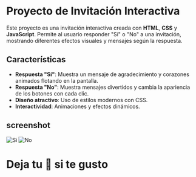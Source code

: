 # Proyecto de Invitación Interactiva

Este proyecto es una invitación interactiva creada con **HTML**, **CSS** y **JavaScript**. Permite al usuario responder "Sí" o "No" a una invitación, mostrando diferentes efectos visuales y mensajes según la respuesta.

## Características

- **Respuesta "Sí"**: Muestra un mensaje de agradecimiento y corazones animados flotando en la pantalla.
- **Respuesta "No"**: Muestra mensajes divertidos y cambia la apariencia de los botones con cada clic.
- **Diseño atractivo**: Uso de estilos modernos con CSS.
- **Interactividad**: Animaciones y efectos dinámicos.

## screenshot
![Si](https://github.com/user-attachments/assets/b4ba9e58-632f-4dd8-91bb-adabb55d174e)
![No](https://github.com/user-attachments/assets/c6676874-48a9-41ec-a4e3-f04b09cedf73)


# Deja tu 🌟 si te gusto
